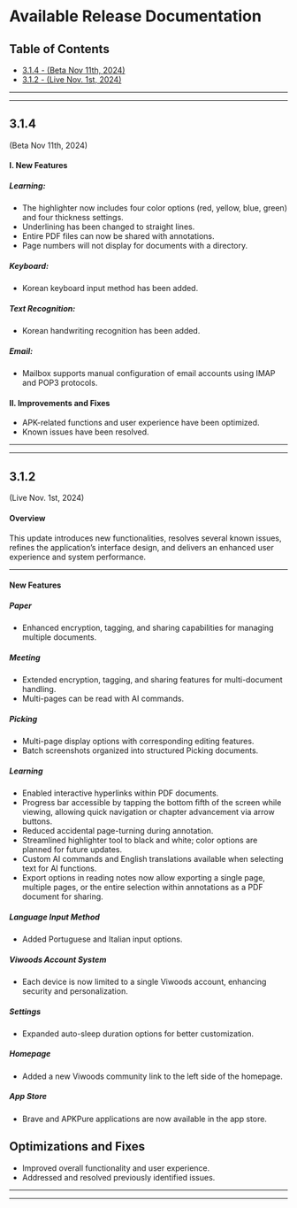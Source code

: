 # Available Release Documentation
## Table of Contents
- [3.1.4 - (Beta Nov 11th, 2024)](#3.1.4)
- [3.1.2 - (Live Nov. 1st, 2024)](#3.1.2)



---
---





## 3.1.4
(Beta Nov 11th, 2024)

#### I. New Features

##### **Learning:**
- The highlighter now includes four color options (red, yellow, blue, green) and four thickness settings.
- Underlining has been changed to straight lines.
- Entire PDF files can now be shared with annotations.
- Page numbers will not display for documents with a directory.

##### **Keyboard:**
- Korean keyboard input method has been added.

##### **Text Recognition:**
- Korean handwriting recognition has been added.

##### **Email:**
- Mailbox supports manual configuration of email accounts using IMAP and POP3 protocols.


#### II. Improvements and Fixes
- APK-related functions and user experience have been optimized.
- Known issues have been resolved.





---
---





## 3.1.2
(Live Nov. 1st, 2024)

#### Overview
This update introduces new functionalities, resolves several known issues, refines the application’s interface design, and delivers an enhanced user experience and system performance.

---

#### New Features

##### **Paper**
- Enhanced encryption, tagging, and sharing capabilities for managing multiple documents.

##### **Meeting**
- Extended encryption, tagging, and sharing features for multi-document handling.
- Multi-pages can be read with AI commands.

##### **Picking**
- Multi-page display options with corresponding editing features.
- Batch screenshots organized into structured Picking documents.

##### **Learning**
- Enabled interactive hyperlinks within PDF documents.
- Progress bar accessible by tapping the bottom fifth of the screen while viewing, allowing quick navigation or chapter advancement via arrow buttons.
- Reduced accidental page-turning during annotation.
- Streamlined highlighter tool to black and white; color options are planned for future updates.
- Custom AI commands and English translations available when selecting text for AI functions.
- Export options in reading notes now allow exporting a single page, multiple pages, or the entire selection within annotations as a PDF document for sharing.

##### **Language Input Method**
- Added Portuguese and Italian input options.

##### **Viwoods Account System**
- Each device is now limited to a single Viwoods account, enhancing security and personalization.

##### **Settings**
- Expanded auto-sleep duration options for better customization.

##### **Homepage**
- Added a new Viwoods community link to the left side of the homepage.

##### **App Store**
- Brave and APKPure applications are now available in the app store.

## Optimizations and Fixes
- Improved overall functionality and user experience.
- Addressed and resolved previously identified issues.


___
---
